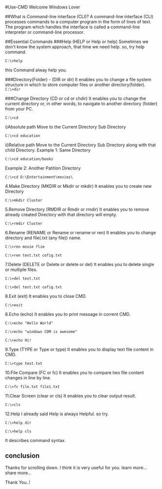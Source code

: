 #Use-CMD
  Welcome Windows Lover

##What is Command-line interface (CLI)?
  A command-line interface (CLI) processes commands to a computer program in the form of lines of text. The program which handles the interface is called a command-line interpreter or command-line processor. 
  
##Essential Commands
###Help (HELP or Help or help)
  Sometimes we don't know the system approach, that time we need help. so, try help command.
```
C:\>help
```
  this Command alway help you.
  
###Directory(Folder) - (DIR or dir)
   It enables you to change a file system structure in which to store computer files or another directory(folder).
      ```
      C:\>dir
      ```

###Change Directory (CD or cd or chdir)
  It enables you to change the current directory or, in other words, to navigate to another directory (folder) from your PC.
```
C:\>cd
```
 i)Absolute path
   Move to the Current Directory Sub Directory
  ```
  C:\>cd education
  ```
 ii)Relative path
   Move to the Current Directory Sub Directory along with that child Directory.
 Example 1: Same Directory
  ```
  C:\>cd education/books
  ```
 Example 2: Another Patition Directory
  ```
  C:\>cd D:\Entertainment\movies\
  ```
  
4.Make Directory (MKDIR or Mkdir or mkdir)
  It enables you to create new Directory 
```
C:\>mkdir Cluster
```

5.Remove Directory (RMDIR or Rmdir or rmdir)
  It enables you to remove already created Directory with that directory will empty.
```
C:\>rmdir Cluster
```

6.Rename (RENAME or Rename or rename or ren)
  It enables you to change directory and file(.txt (any file)) name.
```
C:\>ren movie flim

C:\>ren text.txt cofig.txt
```
7.Delete (DELETE or Delete or delete or del)
  It enables you to delete single or multiple files.
```
C:\>del test.txt

C:\>del test.txt cofig.txt
```

8.Exit (exit)
  It enables you to close CMD.
```
C:\>exit
```

8.Echo (echo)
  It enables you to print message in corrent CMD.
```
C:\>echo "Hello World"

C:\>echo "windows CDM is awesome"

C:\>echo Hi!
```
9.Type (TYPE or Type or type)
  It enables you to display text file content in CMD.
```
C:\>type text.txt
```

10.File Compare (FC or fc)
   It enables you to compare two file content changes in line by line.
```
C:\>fc file.txt file1.txt
```

11.Clear Screen (clear or cls)
   It enables you to clear output result.
```
C:\>cls
```

12.Help
   I already said Help is always Helpful. so try.
```
C:\>help dir

C:\>help cls
```
  It describes command syntax.

## conclusion
  Thanks for scrolling down. I think it is very useful for you. learn more... share more...

Thank You..!
